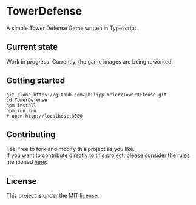 # TowerDefense
A simple Tower Defense Game written in Typescript.

## Current state
Work in progress. Currently, the game images are being reworked.

## Getting started
```shell
git clone https://github.com/philipp-meier/TowerDefense.git
cd TowerDefense
npm install
npm run run
# open http://localhost:8080
```

## Contributing
Feel free to fork and modify this project as you like.  
If you want to contribute directly to this project, please consider the rules mentioned [here](docs/CONTRIBUTING.md).

## License
This project is under the [MIT license](LICENSE).
